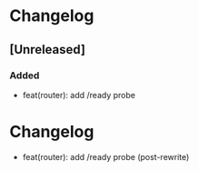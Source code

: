 # Changelog

## [Unreleased]
### Added
- feat(router): add /ready probe
# Changelog
- feat(router): add /ready probe (post-rewrite)
